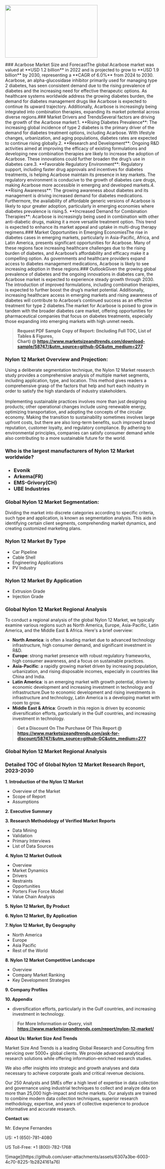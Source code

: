 <p><img class="alignnone size-medium wp-image-20088" src="https://ffe5etoiles.com/wp-content/uploads/2024/12/MST1-300x171.png" alt="" width="300" height="171" /></p>### Acarbose Market Size and ForecastThe global Acarbose market was valued at **USD 1.2 billion** in 2022 and is projected to grow to **USD 1.9 billion** by 2030, representing a **CAGR of 6.0%** from 2024 to 2030. Acarbose, an alpha-glucosidase inhibitor primarily used for managing type 2 diabetes, has seen consistent demand due to the rising prevalence of diabetes and the increasing need for effective therapeutic options. As healthcare systems worldwide address the growing diabetes burden, the demand for diabetes management drugs like Acarbose is expected to continue its upward trajectory. Additionally, Acarbose is increasingly being integrated into combination therapies, expanding its market potential across diverse regions.### Market Drivers and TrendsSeveral factors are driving the growth of the Acarbose market:1. **Rising Diabetes Prevalence**: The increasing global incidence of type 2 diabetes is the primary driver of the demand for diabetes treatment options, including Acarbose. With lifestyle changes, urbanization, and aging populations, diabetes rates are expected to continue rising globally.2. **Research and Development**: Ongoing R&D activities aimed at improving the efficacy of existing formulations and developing new combination therapies are likely to increase the adoption of Acarbose. These innovations could further broaden the drug’s use in diabetes care.3. **Favorable Regulatory Environment**: Regulatory support, including faster drug approvals and incentives for diabetes treatments, is helping Acarbose maintain its presence in key markets. The regulatory environment is conducive to the growth of diabetes care drugs, making Acarbose more accessible in emerging and developed markets.4. **Rising Awareness**: The growing awareness about diabetes and its management is driving increased demand for diabetes medications. Furthermore, the availability of affordable generic versions of Acarbose is likely to spur greater adoption, particularly in emerging economies where diabetes prevalence is rising.5. **Increased Demand for Combination Therapies**: Acarbose is increasingly being used in combination with other anti-diabetic drugs, making it a more versatile treatment option. This trend is expected to enhance its market appeal and uptake in multi-drug therapy regimens.### Market Opportunities in Emerging EconomiesThe rise in diabetes cases in emerging markets, particularly in Asia-Pacific, Africa, and Latin America, presents significant opportunities for Acarbose. Many of these regions face increasing healthcare challenges due to the rising burden of diabetes, and Acarbose’s affordability and efficacy make it a compelling option. As governments and healthcare providers expand access to diabetes management medications, Acarbose is likely to see increasing adoption in these regions.### OutlookGiven the growing global prevalence of diabetes and the ongoing innovations in diabetes care, the Acarbose market is expected to experience steady growth through 2030. The introduction of improved formulations, including combination therapies, is expected to further boost the drug’s market potential. Additionally, increasing healthcare access in emerging markets and rising awareness of diabetes will contribute to Acarbose’s continued success as an effective treatment for type 2 diabetes.The market for Acarbose is poised to grow in tandem with the broader diabetes care market, offering opportunities for pharmaceutical companies that focus on diabetes treatments, especially those expanding into emerging markets with high unmet needs.</p><blockquote id="" class=""><strong>Request PDF Sample Copy of Report: (Including Full TOC, List of Tables &amp; Figures, Chart)&nbsp;@&nbsp;<strong><a href="https://www.marketsizeandtrends.com/download-sample/58747/&utm_source=github-GC&utm_medium=277" target="_blank">https://www.marketsizeandtrends.com/download-sample/58747/&utm_source=github-GC&utm_medium=277</a></strong></strong></blockquote><h3 id="" class="">Nylon 12 Market&nbsp;Overview and Projection:</h3><p id="" class="">Using a deliberate segmentation technique, the Nylon 12 Market research study provides a comprehensive analysis of multiple market segments, including application, type, and location. This method gives readers a comprehensive grasp of the factors that help and hurt each industry in order to satisfy the high standards of industry stakeholders. <br /> <br />Implementing sustainable practices involves more than just designing products; other operational changes include using renewable energy, optimizing transportation, and adopting the concepts of the circular economy. Making the transition to sustainability sometimes involves large upfront costs, but there are also long-term benefits, such improved brand reputation, customer loyalty, and regulatory compliance. By adhering to environmental principles, companies can satisfy consumer demand while also contributing to a more sustainable future for the world.</p><h3 id="" class="">Who is the largest manufacturers of&nbsp;Nylon 12 Market worldwide?</h3><h3 class=""><p><ul><li>Evonik </li><li> Arkema(FR) </li><li> EMS-Grivory(CH) </li><li> UBE Industries</li></ul></p></h3><h3 id="" class="">Global&nbsp;Nylon 12 Market Segmentation:</h3><p id="" class="">Dividing the market into discrete categories according to specific criteria, such type and application, is known as segmentation analysis. This aids in identifying certain client segments, comprehending market dynamics, and creating customized marketing plans.</p><h3 id="" class="">Nylon 12 Market&nbsp;By Type</h3><p><p><ul><li>Car Pipeline</li><li> Cable Shell</li><li> Engineering Applications</li><li> PV Industry</p></li></ul></p></p><h3 id="" class="">Nylon 12 Market&nbsp;By Application</h3><p class=""><p><ul><li>Extrusion Grade</li><li> Injection Grade</li></ul></p></p><h3 id="" class="">Global Nylon 12 Market Regional Analysis</h3><p id="" class="">To conduct a regional analysis of the global Nylon 12 Market, we typically examine various regions such as North America, Europe, Asia-Pacific, Latin America, and the Middle East &amp; Africa. Here's a brief overview:</p><ul><li><strong>North America</strong>: is often a leading market due to advanced technology infrastructure, high consumer demand, and significant investment in R&amp;D.</li><li><strong>Europe</strong>: strong market presence with robust regulatory frameworks, high consumer awareness, and a focus on sustainable practices.</li><li><strong>Asia-Pacific</strong>: a rapidly growing market driven by increasing population, urbanization, and rising disposable incomes, especially in countries like China and India.</li><li><strong>Latin America</strong>: is an emerging market with growth potential, driven by economic development and increasing investment in technology and infrastructure.Due to economic development and rising investments in infrastructure and technology, Latin America is a developing market with room to grow.</li><li><strong>Middle East &amp; Africa</strong>: Growth in this region is driven by economic diversification efforts, particularly in the Gulf countries, and increasing investment in technology.</li></ul><blockquote id="" class=""><strong>Get a Discount On The Purchase Of This Report @ <strong><a href="https://www.marketsizeandtrends.com/ask-for-discount/58747/&utm_source=github-GC&utm_medium=277" target="_blank">https://www.marketsizeandtrends.com/ask-for-discount/58747/&utm_source=github-GC&utm_medium=277</a></strong></strong></blockquote><h3 id="" class="">Global Nylon 12 Market Regional Analysis</h3><h3 id="" class="">Detailed TOC of Global Nylon 12 Market Research Report, 2023-2030</h3><p id="" class=""><strong>1. Introduction of the Nylon 12 Market</strong></p><ul><li>Overview of the Market</li><li>Scope of Report</li><li>Assumptions</li></ul><p id="" class=""><strong>2. Executive Summary</strong></p><p id="" class=""><strong>3. Research Methodology of Verified Market Reports</strong></p><ul><li>Data Mining</li><li>Validation</li><li>Primary Interviews</li><li>List of Data Sources</li></ul><p id="" class=""><strong>4. Nylon 12 Market Outlook</strong></p><ul><li>Overview</li><li>Market Dynamics</li><li>Drivers</li><li>Restraints</li><li>Opportunities</li><li>Porters Five Force Model</li><li>Value Chain Analysis</li></ul><p id="" class=""><strong>5. Nylon 12 Market, By Product</strong></p><p id="" class=""><strong>6. Nylon 12 Market, By Application</strong></p><p id="" class=""><strong>7. Nylon 12 Market, By Geography</strong></p><ul><li>North America</li><li>Europe</li><li>Asia Pacific</li><li>Rest of the World</li></ul><p id="" class=""><strong>8. Nylon 12 Market Competitive Landscape</strong></p><ul><li>Overview</li><li>Company Market Ranking</li><li>Key Development Strategies</li></ul><p id="" class=""><strong>9. Company Profiles</strong></p><p id="" class=""><strong>10. Appendix</strong></p><ul><li>diversification efforts, particularly in the Gulf countries, and increasing investment in technology.</li></ul><blockquote id="" class=""><strong>For More Information or Query, visit <strong><strong><a href="https://www.marketsizeandtrends.com/report/nylon-12-market/" target="_blank">https://www.marketsizeandtrends.com/report/nylon-12-market/</a></strong></strong></strong></blockquote><p id="" class=""><strong>About Us: Market Size And Trends</strong></p><p id="" class="">Market Size And Trends is a leading Global Research and Consulting firm servicing over 5000+ global clients. We provide advanced analytical research solutions while offering information-enriched research studies.</p><p id="" class="">We also offer insights into strategic and growth analyses and data necessary to achieve corporate goals and critical revenue decisions.</p><p id="" class="">Our 250 Analysts and SMEs offer a high level of expertise in data collection and governance using industrial techniques to collect and analyze data on more than 25,000 high-impact and niche markets. Our analysts are trained to combine modern data collection techniques, superior research methodology, expertise, and years of collective experience to produce informative and accurate research.</p><p id="" class=""><strong>Contact us:</strong></p><p id="" class="">Mr. Edwyne Fernandes</p><p id="" class="">US: +1 (650)-781-4080</p><p id="" class="">US Toll-Free: +1 (800)-782-1768</p>
![image](https://github.com/user-attachments/assets/6307a3be-6003-4c70-8225-1b2824161a76)
